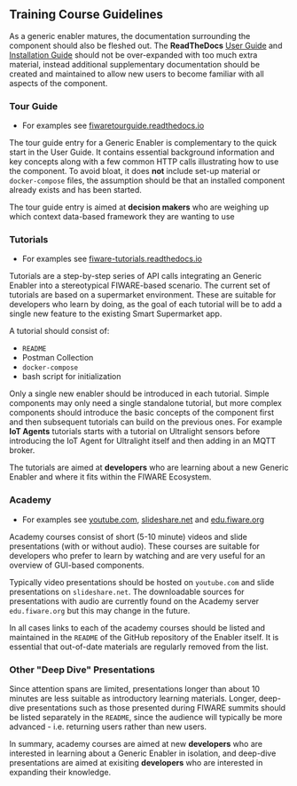## Training Course Guidelines

As a generic enabler matures, the documentation surrounding the component should
also be fleshed out. The **ReadTheDocs**
[User Guide](development.md#developer-oriented-documentation-readthedocs) and
[Installation Guide](development.md#developer-oriented-documentation-readthedocs)
should not be over-expanded with too much extra material, instead additional
supplementary documentation should be created and maintained to allow new users
to become familiar with all aspects of the component.

### Tour Guide

-   For examples see
    [fiwaretourguide.readthedocs.io](https://fiwaretourguide.readthedocs.io/en/latest/iot-agents/introduction/)

The tour guide entry for a Generic Enabler is complementary to the quick start
in the User Guide. It contains essential background information and key concepts
along with a few common HTTP calls illustrating how to use the component. To
avoid bloat, it does **not** include set-up material or `docker-compose` files,
the assumption should be that an installed component already exists and has been
started.

The tour guide entry is aimed at **decision makers** who are weighing up which
context data-based framework they are wanting to use

### Tutorials

-   For examples see
    [fiware-tutorials.readthedocs.io](http://fiware-tutorials.readthedocs.io/en/latest)

Tutorials are a step-by-step series of API calls integrating an Generic Enabler
into a stereotypical FIWARE-based scenario. The current set of tutorials are
based on a supermarket environment. These are suitable for developers who learn
by doing, as the goal of each tutorial will be to add a single new feature to
the existing Smart Supermarket app.

A tutorial should consist of:

-   `README`
-   Postman Collection
-   `docker-compose`
-   bash script for initialization

Only a single new enabler should be introduced in each tutorial. Simple
components may only need a single standalone tutorial, but more complex
components should introduce the basic concepts of the component first and then
subsequent tutorials can build on the previous ones. For example **IoT Agents**
tutorials starts with a tutorial on Ultralight sensors before introducing the
IoT Agent for Ultralight itself and then adding in an MQTT broker.

The tutorials are aimed at **developers** who are learning about a new Generic
Enabler and where it fits within the FIWARE Ecosystem.

### Academy

-   For examples see [youtube.com](https://www.youtube.com/watch?v=dHyVTan6bUY),
    [slideshare.net](https://www.slideshare.net/FI-WARE/fiware-iotidasintroul20v2)
    and [edu.fiware.org](https://edu.fiware.org/mod/url/view.php?id=1001)

Academy courses consist of short (5-10 minute) videos and slide presentations
(with or without audio). These courses are suitable for developers who prefer to
learn by watching and are very useful for an overview of GUI-based components.

Typically video presentations should be hosted on `youtube.com` and slide
presentations on `slideshare.net`. The downloadable sources for presentations
with audio are currently found on the Academy server `edu.fiware.org` but this
may change in the future.

In all cases links to each of the academy courses should be listed and
maintained in the `README` of the GitHub repository of the Enabler itself. It is
essential that out-of-date materials are regularly removed from the list.

### Other "Deep Dive" Presentations

Since attention spans are limited, presentations longer than about 10 minutes
are less suitable as introductory learning materials. Longer, deep-dive
presentations such as those presented during FIWARE summits should be listed
separately in the `README`, since the audience will typically be more advanced -
i.e. returning users rather than new users.

In summary, academy courses are aimed at new **developers** who are interested
in learning about a Generic Enabler in isolation, and deep-dive presentations
are aimed at exisiting **developers** who are interested in expanding their
knowledge.
